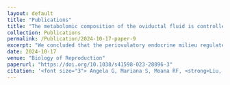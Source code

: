 ```yaml
---
layout: default
title: "Publications"
title: "The metabolomic composition of the oviductal fluid is controlled by the periovulatory hormonal context in Bos indicus cows"
collection: Publications
permalink: /Publication/2024-10-17-paper-9
excerpt: "We concluded that the periovulatory endocrine milieu regulates the composition of the oviductal fluid."
date: 2024-10-17
venue: "Biology of Reproduction"
paperurl: "https://doi.org/10.1038/s41598-023-28896-3"
citation: '<font size="3"> Angela G, Mariana S, Moana RF, <strong>Liu, L.</strong>, Guilherme P, Edson GLT, Peñagaricano, F & Mario B. (2024). <em>The metabolomic composition of the oviductal fluid is controlled by the periovulatory hormonal context in Bos indicus cows.</em> Biology of Reproduction, ioae153. </font>'
---
```


